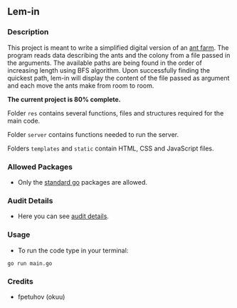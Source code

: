 <p style='text-align: justify;'>
  
## Lem-in

### Description

This project is meant to write a simplified digital version of an [ant farm](https://en.wikipedia.org/wiki/Ant_colony_optimization_algorithms). The program reads data describing the ants and the colony from a file passed in the arguments. The available paths are being found in the order of increasing length using BFS algorithm. Upon successfully finding the quickest path, lem-in will display the content of the file passed as argument and each move the ants make from room to room.

**The current project is 80% complete.**

Folder <code>res</code> contains several functions, files and structures required for the main code.

Folder <code>server</code> contains functions needed to run the server.

Folders <code>templates</code> and <code>static</code> contain HTML, CSS and JavaScript files.

### Allowed Packages

- Only the [standard go](https://golang.org/pkg/) packages are allowed.

### Audit Details

- Here you can see [audit details](https://github.com/01-edu/public/tree/master/subjects/lem-in/audit).

### Usage

- To run the code type in your terminal:
```
go run main.go
```

### Credits

- fpetuhov (okuu)

</p>
